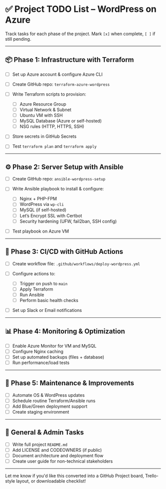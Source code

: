 

# ✅ Project TODO List – WordPress on Azure

Track tasks for each phase of the project. Mark `[x]` when complete, `[ ]` if still pending.

---

## 📦 Phase 1: Infrastructure with Terraform

* [ ] Set up Azure account & configure Azure CLI
* [ ] Create GitHub repo: `terraform-azure-wordpress`
* [ ] Write Terraform scripts to provision:

  * [ ] Azure Resource Group
  * [ ] Virtual Network & Subnet
  * [ ] Ubuntu VM with SSH
  * [ ] MySQL Database (Azure or self-hosted)
  * [ ] NSG rules (HTTP, HTTPS, SSH)
* [ ] Store secrets in GitHub Secrets
* [ ] Test `terraform plan` and `terraform apply`

---

## ⚙️ Phase 2: Server Setup with Ansible

* [ ] Create GitHub repo: `ansible-wordpress-setup`
* [ ] Write Ansible playbook to install & configure:

  * [ ] Nginx + PHP-FPM
  * [ ] WordPress via `wp-cli`
  * [ ] MySQL (if self-hosted)
  * [ ] Let’s Encrypt SSL with Certbot
  * [ ] Security hardening (UFW, fail2ban, SSH config)
* [ ] Test playbook on Azure VM

---

## 🔁 Phase 3: CI/CD with GitHub Actions

* [ ] Create workflow file: `.github/workflows/deploy-wordpress.yml`
* [ ] Configure actions to:

  * [ ] Trigger on push to `main`
  * [ ] Apply Terraform
  * [ ] Run Ansible
  * [ ] Perform basic health checks
* [ ] Set up Slack or Email notifications

---

## 📊 Phase 4: Monitoring & Optimization

* [ ] Enable Azure Monitor for VM and MySQL
* [ ] Configure Nginx caching
* [ ] Set up automated backups (files + database)
* [ ] Run performance/load tests

---

## 🔄 Phase 5: Maintenance & Improvements

* [ ] Automate OS & WordPress updates
* [ ] Schedule routine Terraform/Ansible runs
* [ ] Add Blue/Green deployment support
* [ ] Create staging environment

---

## 🧹 General & Admin Tasks

* [ ] Write full project `README.md`
* [ ] Add LICENSE and CODEOWNERS (if public)
* [ ] Document architecture and deployment flow
* [ ] Create user guide for non-technical stakeholders

---

Let me know if you'd like this converted into a GitHub Project board, Trello-style layout, or downloadable checklist!
